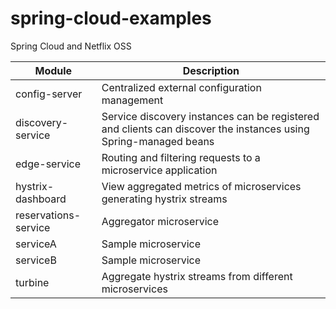 # spring-cloud-examples
Spring Cloud and Netflix OSS

| Module         | Description  |
|------------------|--------------|
| config-server | Centralized external configuration management |
| discovery-service | Service discovery instances can be registered and clients can discover the instances using Spring-managed beans |
| edge-service | Routing and filtering requests to a microservice application |
| hystrix-dashboard | View aggregated metrics of microservices generating hystrix streams |
| reservations-service | Aggregator microservice |
| serviceA | Sample microservice |
| serviceB | Sample microservice |
| turbine | Aggregate hystrix streams from different microservices |